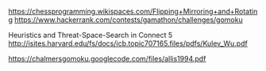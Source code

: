 https://chessprogramming.wikispaces.com/Flipping+Mirroring+and+Rotating
https://www.hackerrank.com/contests/gamathon/challenges/gomoku

Heuristics and Threat-Space-Search in Connect 5
http://isites.harvard.edu/fs/docs/icb.topic707165.files/pdfs/Kulev_Wu.pdf

https://chalmersgomoku.googlecode.com/files/allis1994.pdf

